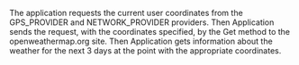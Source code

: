 The application requests the current user coordinates from the GPS_PROVIDER and NETWORK_PROVIDER providers. Then Application sends the request, with the coordinates specified, by the Get method to the openweathermap.org site. Then Application gets information about the weather for the next 3 days at the point with the appropriate coordinates.
